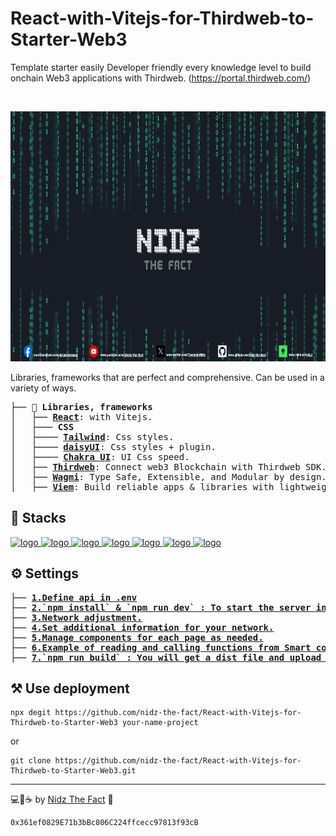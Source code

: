 # React-with-Vitejs-for-Thirdweb-to-Starter-Web3
Template starter easily Developer friendly every knowledge level to build onchain Web3 applications with Thirdweb. (https://portal.thirdweb.com/)

<br/>

<p align="center">
  <a href="https://linktr.ee/nid_z">
      <picture>
        <img alt="logo" src="https://github.com/nidz-the-fact/React-with-Vitejs-for-Thirdweb-to-Starter-Web3/blob/main/nidz-the-fact-cover.png" width="100%" height="400">
      </picture>
</a>
</p>

Libraries, frameworks that are perfect and comprehensive. Can be used in a variety of ways.

<pre>
├── <b>📖 Libraries, frameworks</b>
│   ├── <b><a href="https://vitejs.dev/guide/#scaffolding-your-first-vite-project">React</a></b>: with Vitejs.
│   ├─── <b>CSS</b>
│   ├──── <b><a href="https://tailwindcss.com/docs/guides/vite">Tailwind</a></b>: Css styles.
│   ├──── <b><a href="https://daisyui.com/docs/install/">daisyUI</a></b>: Css styles + plugin.
│   ├──── <b><a href="https://v2.chakra-ui.com/getting-started/vite-guide">Chakra UI</a></b>: UI Css speed.
│   ├── <b><a href="https://portal.thirdweb.com/typescript/v5">Thirdweb</a></b>: Connect web3 Blockchain with Thirdweb SDK.
│   ├── <b><a href="https://wagmi.sh/react/getting-started">Wagmi</a></b>: Type Safe, Extensible, and Modular by design. Build high-performance blockchain frontends.
│   ├── <b><a href="https://viem.sh/docs/installation">Viem</a></b>: Build reliable apps & libraries with lightweight, composable, and type-safe modules that interface with Ethereum.
</pre>

## 🔧 Stacks

<a href="https://react.dev/">
  <picture>
    <img alt="logo" src="https://encrypted-tbn0.gstatic.com/images?q=tbn:ANd9GcQcR5U16C8yXgBpl7-Bc7Itjx3_LRl425zINA&s" width="auto" height="50">
  </picture>
</a>
<a href="https://tailwindcss.com/">
  <picture>
    <img alt="logo" src="https://encrypted-tbn0.gstatic.com/images?q=tbn:ANd9GcTSDKn3vA2YUbXzN0ZC3gALWJ08gJN-Drl15w&s" width="auto" height="50">
  </picture>
</a>
<a href="https://daisyui.com/">
  <picture>
    <img alt="logo" src="https://raw.githubusercontent.com/saadeghi/daisyui-images/master/images/daisyui-logo/favicon-192.png" width="auto" height="50">
  </picture>
</a>
<a href="https://v2.chakra-ui.com/">
  <picture>
    <img alt="logo" src="https://pbs.twimg.com/profile_images/1244925541448286208/rzylUjaf_400x400.jpg" width="auto" height="50">
  </picture>
</a>
<a href="https://thirdweb.com/">
  <picture>
    <img alt="logo" src="https://avatars.githubusercontent.com/u/79496167?s=280&v=4" width="auto" height="50">
  </picture>
</a>
<a href="https://wagmi.sh/">
  <picture>
    <img alt="logo" src="https://moralis.io/wp-content/uploads/web3wiki/196-wagmi/637e6c001c60c5e2d8078d8c_wOdHswYe73lnRqkKuJDsSLgwRkQ9Kt831G_9nSGTEFw.png" width="auto" height="50">
  </picture>
</a>
<a href="https://viem.sh/">
  <picture>
    <img alt="logo" src="https://viem.sh/icon-light.png" width="auto" height="50">
  </picture>
</a>

## ⚙️ Settings

<pre>
├── <a href="https://github.com/nidz-the-fact/React-with-Vitejs-for-Thirdweb-to-Starter-Web3/blob/main/.env"><b>1.Define api in .env</b></a>
├── <a href=""><b>2.`npm install` & `npm run dev` : To start the server in development.</b></a>
├── <a href="https://github.com/nidz-the-fact/React-with-Vitejs-for-Thirdweb-to-Starter-Web3/blob/main/src/components/Navbar.tsx#L9C1-L24C4"><b>3.Network adjustment.</b></a>
├── <a href="https://github.com/nidz-the-fact/React-with-Vitejs-for-Thirdweb-to-Starter-Web3/blob/main/src/components/Navbar.tsx#L48C17-L69C23"><b>4.Set additional information for your network.</b></a>
├── <a href="https://github.com/nidz-the-fact/React-with-Vitejs-for-Thirdweb-to-Starter-Web3/tree/main/src/components"><b>5.Manage components for each page as needed.</b></a>
├── <a href="https://github.com/nidz-the-fact/React-with-Vitejs-for-Thirdweb-to-Starter-Web3/blob/main/src/main.tsx#L8C10-L8C24"><b>6.Example of reading and calling functions from Smart contract with Wagmi & Viem.</b></a>
├── <a href=""><b>7.`npm run build` : You will get a dist file and upload it to the website.</b></a>
</pre>

## ⚒️ Use deployment

```
npx degit https://github.com/nidz-the-fact/React-with-Vitejs-for-Thirdweb-to-Starter-Web3 your-name-project
```
or
```
git clone https://github.com/nidz-the-fact/React-with-Vitejs-for-Thirdweb-to-Starter-Web3.git
```

---

💻💖☕ by [Nidz The Fact](https://linktr.ee/nid_z) 🙏
```
0x361ef0829E71b3bBc806C224ffcecc97813f93cB
```
